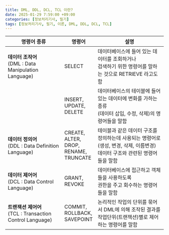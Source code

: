 ```yaml
---
title: DML, DDL, DCL, TCL 이란?
date: 2025-01-29 7:59:00 +09:00
categories: [정보처리기사, 필기]
tags: [정보처리기사, 필기, 이론, DML, DDL, DCL, TCL]
---
```


| 명령어 종류 | 명령어 | 설명 |
|------------|--------|--------------------------------------------------|
| **데이터 조작어**  <br> (DML : Data Manipulation Language) | SELECT | 데이터베이스에 들어 있는 데이터를 조회하거나  <br> 검색하기 위한 명령어를 말하는 것으로 RETRIEVE 라고도 함 |
| | INSERT,  <br> UPDATE,  <br> DELETE | 데이터베이스의 테이블에 들어 있는 데이터에 변화를 가하는 종류 <br> (데이터 삽입, 수정, 삭제)의 명령어들을 말함 |
| **데이터 정의어**  <br> (DDL : Data Definition Language) | CREATE, <br>  ALTER,  <br> DROP,  <br> RENAME,  <br> TRUNCATE | 테이블과 같은 데이터 구조를 정의하는데 사용되는 명령어로 <br> (생성, 변경, 삭제, 이름변경)  <br> 데이터 구조와 관련된 명령어들을 말함 |
| **데이터 제어어**  <br> (DCL : Data Control Language) | GRANT, <br>  REVOKE | 데이터베이스에 접근하고 객체들을 사용하도록  <br> 권한을 주고 회수하는 명령어들을 말함 |
| **트랜잭션 제어어** <br> (TCL : Transaction Control Language) | COMMIT,  <br> ROLLBACK,  <br> SAVEPOINT | 논리적인 작업의 단위를 묶어서 DML에 의해 조작된 결과를  <br> 작업단위(트랜잭션)별로 제어하는 명령어를 말함 |
